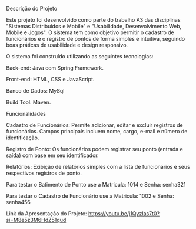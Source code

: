 Descrição do Projeto

Este projeto foi desenvolvido como parte do trabalho A3 das disciplinas "Sistemas Distribuidos e Mobile" e "Usabilidade, Desenvolvimento Web, Mobile e Jogos". O sistema tem como objetivo permitir o cadastro de funcionários e o registro de pontos de forma simples e intuitiva, seguindo boas práticas de usabilidade e design responsivo.

O sistema foi construído utilizando as seguintes tecnologias:

Back-end: Java com Spring Framework.

Front-end: HTML, CSS e JavaScript.

Banco de Dados: MySql

Build Tool: Maven.

Funcionalidades

Cadastro de Funcionários:
Permite adicionar, editar e excluir registros de funcionários. Campos principais incluem nome, cargo, e-mail e número de identificação.

Registro de Ponto:
Os funcionários podem registrar seu ponto (entrada e saída) com base em seu identificador.

Relatórios:
Exibição de relatórios simples com a lista de funcionários e seus respectivos registros de ponto.

Para testar o Batimento de Ponto use a Matricula: 1014 e Senha: senha321

Para testar o Cadastro de Funcionário use a Matricula: 1002 e Senha: senha456

Link da Apresentação do Projeto: https://youtu.be/j1QyzIas7t0?si=M8e5z3M6HdZ51qud
